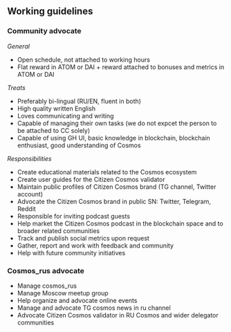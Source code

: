 ## Working guidelines

### Community advocate
*General*
- Open schedule, not attached to working hours
- Flat reward in ATOM or DAI + reward attached to bonuses and metrics in ATOM or DAI

*Treats*
- Preferably bi-lingual (RU/EN, fluent in both)
- High quality written English
- Loves communicating and writing
- Capable of managing their own tasks (we do not expcet the person to be attached to CC solely)
- Capable of using GH UI, basic knowledge in blockchain, blockchain enthusiast, good understanding of Cosmos

*Responsibilities*
- Create educational materials related to the Cosmos ecosystem
- Create user guides for the Citizen Cosmos validator
- Maintain public profiles of Citizen Cosmos brand (TG channel, Twitter account)
- Advocate the Citizen Cosmos brand in public SN: Twitter, Telegram, Reddit
- Responsible for inviting podcast guests 
- Help market the Citizen Cosmos podcast in the blockchain space and to broader related communities
- Track and publish social metrics upon request
- Gather, report and work with feedback and community
- Help with future community initiatives

### Cosmos_rus advocate
- Manage cosmos_rus
- Manage Moscow meetup group
- Help organize and advocate online events
- Manage and advocate TG cosmos news in ru channel
- Advocate Citizen Cosmos validator in RU Cosmos and wider delegator communities

